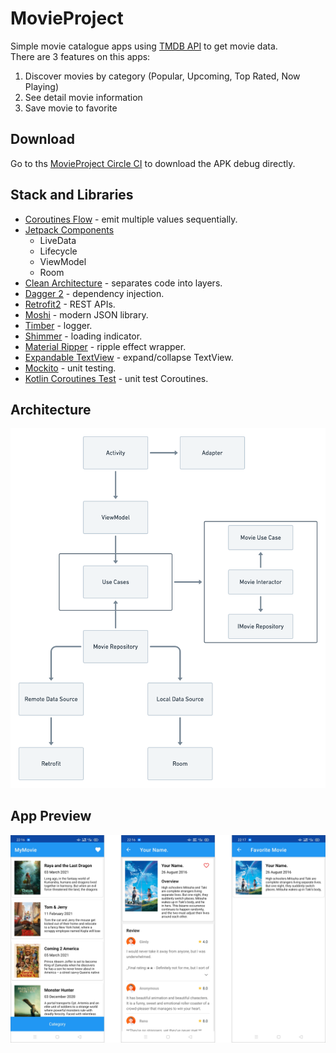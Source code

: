 # MovieProject
Simple movie catalogue apps using [TMDB API](https://developers.themoviedb.org) to get movie data.<br/>
There are 3 features on this apps:
1. Discover movies by category (Popular, Upcoming, Top Rated, Now Playing)
2. See detail movie information
3. Save movie to favorite

## Download

Go to ths [MovieProject Circle CI](https://circleci.com/gh/alvayonara/MovieProject) to download the APK debug directly.

## Stack and Libraries

* [Coroutines Flow](https://developer.android.com/kotlin/flow/) - emit multiple values sequentially.
* [Jetpack Components](https://developer.android.com/jetpack/)
  - LiveData
  - Lifecycle
  - ViewModel
  - Room
* [Clean Architecture](https://blog.cleancoder.com/uncle-bob/2012/08/13/the-clean-architecture.html) - separates code into layers.
* [Dagger 2](https://github.com/google/dagger/) - dependency injection.
* [Retrofit2](https://github.com/square/retrofit/) - REST APIs.
* [Moshi](https://github.com/square/moshi/) - modern JSON library.
* [Timber](https://github.com/JakeWharton/timber/) - logger.
* [Shimmer](https://github.com/facebook/shimmer-android/) - loading indicator.
* [Material Ripper](https://github.com/balysv/material-ripple/) - ripple effect wrapper.
* [Expandable TextView](https://github.com/Manabu-GT/ExpandableTextView/) - expand/collapse TextView.
* [Mockito](https://github.com/mockito/mockito/) - unit testing.
* [Kotlin Coroutines Test](https://kotlin.github.io/kotlinx.coroutines/kotlinx-coroutines-test/) - unit test Coroutines.

## Architecture
<img src="https://github.com/alvayonara/MovieProject/blob/main/readme_files/app-structure.png" width="600"/>

## App Preview
<img src="https://github.com/alvayonara/MovieProject/blob/main/readme_files/app-preview.png" width="750"/>
